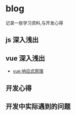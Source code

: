 # blog

记录一些学习资料,与开发心得  

## js 深入浅出  

## vue 深入浅出  

* [vue 响应式原理](https://github.com/t122760862/blog/issues/1)

## 开发心得  

## 开发中实际遇到的问题
